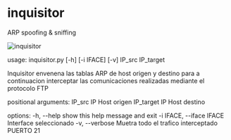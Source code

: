 # inquisitor
ARP spoofing &amp; sniffing 

![inquisitor](https://user-images.githubusercontent.com/108338759/180659738-db11679b-f217-4b32-bcd2-09e74bfc7804.png)

usage: inquisitor.py [-h] [-i IFACE] [-v] IP_src IP_target

Inquisitor envenena las tablas ARP de host origen y destino para a continuacion
interceptar las comunicaciones realizadas mediante el protocolo FTP

positional arguments:
  IP_src                IP Host origen
  IP_target             IP Host destino

options:
  -h, --help            show this help message and exit
  -i IFACE, --iface IFACE
                        Interface seleccionado
  -v, --verbose         Muetra todo el trafico interceptado PUERTO 21

